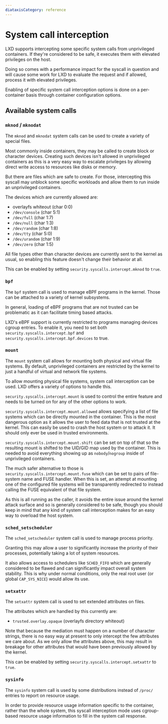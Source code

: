 ```yaml
---
diataxisCategory: reference
---
```


# System call interception

LXD supports intercepting some specific system calls from unprivileged
containers. If they're considered to be safe, it executes them with
elevated privileges on the host.

Doing so comes with a performance impact for the syscall in question and
will cause some work for LXD to evaluate the request and if allowed,
process it with elevated privileges.

Enabling of specific system call interception options is done on a
per-container basis through container configuration options.

## Available system calls

### `mknod` / `mknodat`

The `mknod` and `mknodat` system calls can be used to create a variety of special files.

Most commonly inside containers, they may be called to create block or character devices.
Creating such devices isn't allowed in unprivileged containers as this
is a very easy way to escalate privileges by allowing direct write
access to resources like disks or memory.

But there are files which are safe to create. For those, intercepting
this syscall may unblock some specific workloads and allow them to run
inside an unprivileged containers.

The devices which are currently allowed are:

- overlayfs whiteout (char 0:0)
- `/dev/console` (char 5:1)
- `/dev/full` (char 1:7)
- `/dev/null` (char 1:3)
- `/dev/random` (char 1:8)
- `/dev/tty` (char 5:0)
- `/dev/urandom` (char 1:9)
- `/dev/zero` (char 1:5)

All file types other than character devices are currently sent to the
kernel as usual, so enabling this feature doesn't change their behavior
at all.

This can be enabled by setting `security.syscalls.intercept.mknod` to `true`.

### `bpf`

The `bpf` system call is used to manage eBPF programs in the kernel.
Those can be attached to a variety of kernel subsystems.

In general, loading of eBPF programs that are not trusted can be problematic as it
can facilitate timing based attacks.

LXD's eBPF support is currently restricted to programs managing devices
cgroup entries. To enable it, you need to set both
`security.syscalls.intercept.bpf` and
`security.syscalls.intercept.bpf.devices` to true.

### `mount`

The `mount` system call allows for mounting both physical and virtual file systems.
By default, unprivileged containers are restricted by the kernel to just
a handful of virtual and network file systems.

To allow mounting physical file systems, system call interception can be used.
LXD offers a variety of options to handle this.

`security.syscalls.intercept.mount` is used to control the entire
feature and needs to be turned on for any of the other options to work.

`security.syscalls.intercept.mount.allowed` allows specifying a list of
file systems which can be directly mounted in the container. This is the
most dangerous option as it allows the user to feed data that is not trusted at
the kernel. This can easily be used to crash the host system or to
attack it. It should only ever be used in trusted environments.

`security.syscalls.intercept.mount.shift` can be set on top of that so
the resulting mount is shifted to the UID/GID map used by the container.
This is needed to avoid everything showing up as `nobody`/`nogroup` inside
of unprivileged containers.

The much safer alternative to those is
`security.syscalls.intercept.mount.fuse` which can be set to pairs of
file-system name and FUSE handler. When this is set, an attempt at
mounting one of the configured file systems will be transparently
redirected to instead calling the FUSE equivalent of that file system.

As this is all running as the caller, it avoids the entire issue around
the kernel attack surface and so is generally considered to be safe,
though you should keep in mind that any kind of system call interception
makes for an easy way to overload the host system.

### `sched_setscheduler`

The `sched_setscheduler` system call is used to manage process priority.

Granting this may allow a user to significantly increase the priority of
their processes, potentially taking a lot of system resources.

It also allows access to schedulers like `SCHED_FIFO` which are generally
considered to be flawed and can significantly impact overall system
stability. This is why under normal conditions, only the real root user
(or global `CAP_SYS_NICE`) would allow its use.

### `setxattr`

The `setxattr` system call is used to set extended attributes on files.

The attributes which are handled by this currently are:

- `trusted.overlay.opaque` (overlayfs directory whiteout)

Note that because the mediation must happen on a number of character
strings, there is no easy way at present to only intercept the few
attributes we care about. As we only allow the attributes above, this
may result in breakage for other attributes that would have been
previously allowed by the kernel.

This can be enabled by setting `security.syscalls.intercept.setxattr` to `true`.

### `sysinfo`

The `sysinfo` system call is used by some distributions instead of `/proc/` entries to report on resource usage.

In order to provide resource usage information specific to the container, rather than the whole system, this
syscall interception mode uses cgroup-based resource usage information to fill in the system call response.
